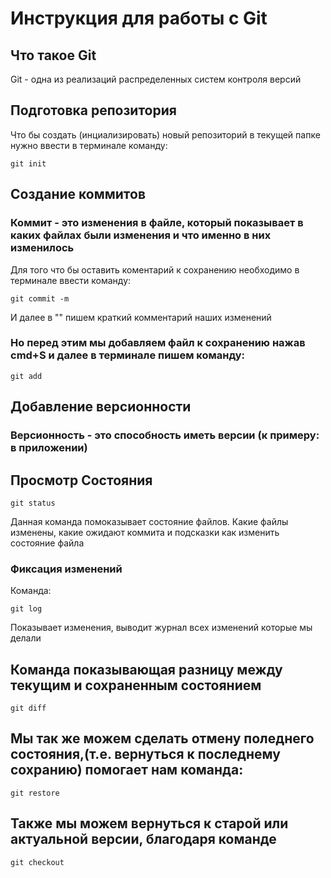 # **Инструкция для работы с Git**

## Что такое Git

Git - одна из реализаций распределенных систем контроля версий

## Подготовка репозитория

Что бы создать (инциализировать) новый репозиторий в текущей папке нужно ввести в терминале  команду:

    git init

## Создание коммитов

### Коммит - это изменения в файле, который показывает в каких файлах были изменения и что именно в них изменилось


 Для того что бы оставить коментарий к сохранению необходимо в терминале ввести команду:

    git commit -m 


И далее в "" пишем краткий комментарий наших изменений

### Но перед этим мы добавляем файл к сохранению нажав cmd+S и далее в терминале пишем команду:

    git add

## Добавление версионности 

### Версионность - это способность иметь версии (к примеру: в приложении)

## Просмотр Состояния

    git status

Данная команда помоказывает состояние файлов. Какие файлы изменены, какие ожидают коммита и подсказки как изменить состояние файла

### Фиксация изменений

Команда:

    git log

Показывает изменения, выводит журнал всех изменений которые мы делали

## Команда показывающая  разницу между текущим и сохраненным состоянием
    git diff

## Мы так же можем сделать отмену поледнего состояния,(т.е. вернуться к последнему сохранию) помогает нам команда:

    git restore

##  Также мы можем вернуться к старой или актуальной версии, благодаря команде 

    git checkout



